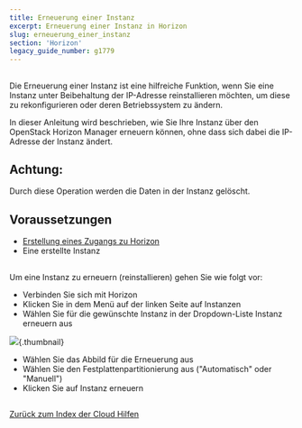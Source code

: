 ```yaml
---
title: Erneuerung einer Instanz
excerpt: Erneuerung einer Instanz in Horizon
slug: erneuerung_einer_instanz
section: 'Horizon'
legacy_guide_number: g1779
---
```



## 
Die Erneuerung einer Instanz ist eine hilfreiche Funktion, wenn Sie eine Instanz unter Beibehaltung der IP-Adresse reinstallieren möchten, um diese zu rekonfigurieren oder deren Betriebssystem zu ändern.

In dieser Anleitung wird beschrieben, wie Sie Ihre Instanz über den OpenStack Horizon Manager erneuern können, ohne dass sich dabei die IP-Adresse der Instanz ändert.

## Achtung:
Durch diese Operation werden die Daten in der Instanz gelöscht.


## Voraussetzungen

- [Erstellung eines Zugangs zu Horizon]({legacy}1773)
- Eine erstellte Instanz




## 
Um eine Instanz zu erneuern (reinstallieren) gehen Sie wie folgt vor:


- Verbinden Sie sich mit Horizon
- Klicken Sie in dem Menü auf der linken Seite auf Instanzen
- Wählen Sie für die gewünschte Instanz in der Dropdown-Liste Instanz erneuern aus



![](images/img_2653.jpg){.thumbnail}

- Wählen Sie das Abbild für die Erneuerung aus
- Wählen Sie den Festplattenpartitionierung aus ("Automatisch" oder "Manuell")
- Klicken Sie auf Instanz erneuern




## 
[Zurück zum Index der Cloud Hilfen]({legacy}1785)


